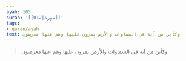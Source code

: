 ```yaml
---
ayah: 105
surah: '[[012|سورة]]'
tags:
- quran/ayah
text: وكأين من آية في السماوات والأرض يمرون عليها وهم عنها معرضون
---
```

> وكأين من آية في السماوات والأرض يمرون عليها وهم عنها معرضون
